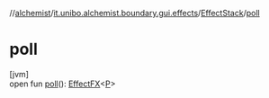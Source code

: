 //[alchemist](../../../index.md)/[it.unibo.alchemist.boundary.gui.effects](../index.md)/[EffectStack](index.md)/[poll](poll.md)

# poll

[jvm]\
open fun [poll](poll.md)(): [EffectFX](../-effect-f-x/index.md)<[P](../../it.unibo.alchemist.boundary.monitor.generic/-numeric-label-monitor/index.md)>
